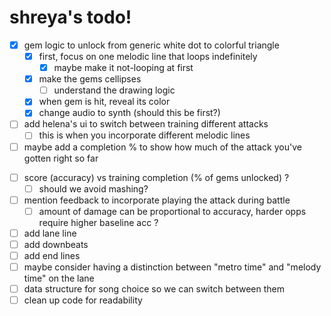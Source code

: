 # shreya's todo!

- [x] gem logic to unlock from generic white dot to colorful triangle
    - [x] first, focus on one melodic line that loops indefinitely
        - [x] maybe make it not-looping at first
    - [x] make the gems cellipses
        - [ ] understand the drawing logic
    - [x] when gem is hit, reveal its color
    - [x] change audio to synth (should this be first?)
- [ ] add helena's ui to switch between training different attacks
    - [ ] this is when you incorporate different melodic lines
- [ ] maybe add a completion % to show how much of the attack you've gotten right so far
<!-- * find attack notes to put in
    * for each type of pokemon, create 4 attack melodies -->
- [ ] score (accuracy) vs training completion (% of gems unlocked) ?
    - [ ] should we avoid mashing?
- [ ] mention feedback to incorporate playing the attack during battle
    - [ ] amount of damage can be proportional to accuracy, harder opps require higher baseline acc ?
- [ ] add lane line
- [ ] add downbeats
- [ ] add end lines
- [ ] maybe consider having a distinction between "metro time" and "melody time" on the lane
- [ ] data structure for song choice so we can switch between them
- [ ] clean up code for readability
